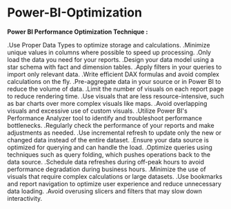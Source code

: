 # Power-BI-Optimization

**Power BI Performance Optimization Technique :**

.Use Proper Data Types to optimize storage and calculations.
.Minimize unique values in columns where possible to speed up processing.
.Only load the data you need for your reports.
.Design your data model using a star schema with fact and dimension tables.
.Apply filters in your queries to import only relevant data.
.Write efficient DAX formulas and avoid complex calculations on the fly.
.Pre-aggregate data in your source or in Power BI to reduce the volume of data.
.Limit the number of visuals on each report page to reduce rendering time.
.Use visuals that are less resource-intensive, such as bar charts over more complex visuals like maps.
.Avoid overlapping visuals and excessive use of custom visuals.
.Utilize Power BI's Performance Analyzer tool to identify and troubleshoot performance bottlenecks.
.Regularly check the performance of your reports and make adjustments as needed.
.Use incremental refresh to update only the new or changed data instead of the entire dataset.
.Ensure your data source is optimized for querying and can handle the load.
.Optimize queries using techniques such as query folding, which pushes operations back to the data source.
.Schedule data refreshes during off-peak hours to avoid performance degradation during business hours.
.Minimize the use of visuals that require complex calculations or large datasets.
.Use bookmarks and report navigation to optimize user experience and reduce unnecessary data loading.
.Avoid overusing slicers and filters that may slow down interactivity.
